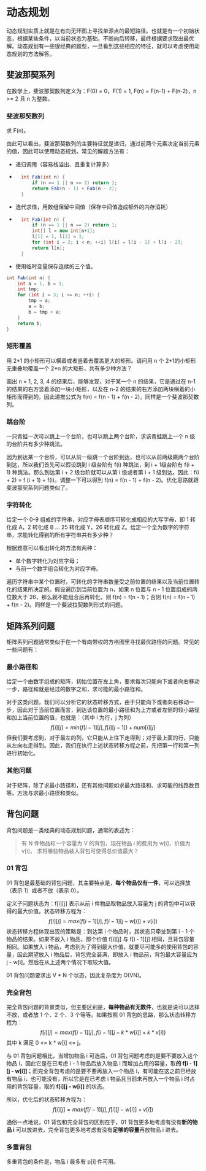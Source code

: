 # 动态规划



动态规划实质上就是在有向无环图上寻找单源点的最短路径。也就是有一个初始状态，根据某些条件，以当前状态为基础，不断向后转移，最终根据要求取出最优解。动态规划有一些很经典的题型，一旦看到这些相应的特征，就可以考虑使用动态规划的方法解答。



## 斐波那契系列

在数学上，斐波那契数列定义为：F(0) = 0，F(1) = 1, F(n) = F(n-1) + F(n-2)，n >= 2 且 n 为整数。



### 斐波那契数列

求 F(n)。

由此可以看出，斐波那契数列的主要特征就是递归，通过前两个元素决定当前元素的值，因此可以使用动态规划。常见的解题方法有：

* 递归调用（容易栈溢出、且重复计算多）

* ```java
    int Fab(int n) {
        if (n == 1 || n == 2) return 1;
        return Fab(n - 1) + Fab(n - 2);
    }
    ```

* 迭代求值，用数组保留中间值（保存中间值造成额外的内存消耗）

* ```java
    int Fab(int n) {
        if (n == 1 || n == 2) return 1;
        int[] l = new int[n+1];
        l[1] = 1, l[2] = 1;
        for (int i = 2; i < n; ++i) l[i] = l[i - 1] + l[i - 2];
        return l[n];
    }
    ```

* 使用临时变量保存连续的三个值。

```java
int Fab(int n) {
    int a = 1, b = 1;
    int tmp;
    for (int i = 3; i <= n; ++i) {
        tmp = a;
        a = b;
        b = tmp + a;
    }
    return b;
}
```



### 矩形覆盖

用 2\*1 的小矩形可以横着或者竖着去覆盖更大的矩形。请问用 n 个 2\*1的小矩形无重叠地覆盖一个 2\*n 的大矩形，共有多少种方法？

画出 n = 1, 2, 3, 4 的结果后，能够发现，对于某一个 n 的结果，它是通过在 n-1 的结果的右方竖着添加一块小矩形，以及在 n-2 的结果的右方添加两块横着的小矩形而得到的。因此递推公式为  f(n) = f(n - 1) + f(n - 2)，同样是一个斐波那契数列。



### 跳台阶

一只青蛙一次可以跳上一个台阶，也可以跳上两个台阶，求该青蛙跳上一个 n 级的台阶共有多少种跳法。

因为到达某一个台阶，可以从前一级跳一个台阶到达，也可以从前两级跳两个台阶到达，所以我们首先可以假设跳到 i 级台阶有 f(i) 种跳法，到 i + 1级台阶有 f(i + 1) 种跳法。那么到达第 i + 2 级台阶就可以从第 i 级或者第 i + 1 级到达。因此：f(i + 2) = f (i + 1) + f(i)。调整一下可以得到 f(n) = f(n - 1) + f(n - 2)。优化思路就跟斐波那契系列问题类似了。



### 字符转化

给定一个 0-9 组成的字符串，对应字母表顺序可转化成相应的大写字母，即 1 转化成 A，2 转化成 B ... 25 转化成 Y，26 转化成 Z。给定一个全为数字的字符串，求能转化得到的所有字符串共有多少种？

根据题意可以看出转化的方法有两种：

* 单个数字转化为对应字母；
* 与前一个数字组合转化为对应字母。

遍历字符串中某个位置时，可转化的字符串数量受之前位置的结果以及当前位置转化的结果所决定的。假设遍历到当前位置为 n，如果 n 位置与 n - 1 位置组成的两位数大于 26，那么就不能组合后再转化，则 f(n) = f(n - 1)；否则 f(n) = f(n - 1) + f(n - 2)。同样是一个斐波拉契数列形式的问题。



## 矩阵系列问题

矩阵系列问题通常类似于在一个有向带权的方格图里寻找最优路径的问题。常见的一些问题有：



### 最小路径和

给定一个由数字组成的矩阵，初始位置在左上角，要求每次只能向下或者向右移动一步，路径和就是经过的数字之和，求可能的最小路径和。

对于这类问题，我们可以分析它的状态转移方式，由于只能向下或者向右移动一步，因此对于当前位置而言，到达该位置的最小路径和为上方或者左侧的较小路径和加上当前位置的值，也就是：（其中 i 为行，j 为列）
$$
f[i][j] = min(f[i-1][j], f[i][j-1]) + num[i][j]
$$
但我们要考虑到，对于最左的列，它只能从上往下走得到；对于最上面的行，只能从左向右走得到。因此，我们在执行上述状态转移方程之前，先把第一行和第一列进行初始化。



### 其他问题

对于矩阵，除了求最小路径和，还有其他问题如求最大路径和、求可能的线路数目等。方法与求最小路径和类似。



## 背包问题

背包问题是一类经典的动态规划问题，通常的表述为：

> 有 N 件物品和一个容量为 V 的背包，现在物品 i 的费用为 w[i]，价值为 v[i]， 求将哪些物品装入背包可使得总价值最大？



### 01 背包

01 背包是最基础的背包问题，其主要特点是，**每个物品仅有一件**，可以选择放（表示 1）或者不放（表示 0）。

定义子问题状态为：f[i]\[j] 表示从前 i 件物品取物品放入容量为 j 的背包中可以获得的最大价值。状态转移方程为：
$$
f[i][j] = max(f[i - 1][j], f[i - 1][j - w[i]] + v[i])
$$
状态转移方程体现出现的策略是：到达第 i 个物品时，其状态只牵扯到第 i - 1 个物品的结果。如果不放入 i 物品，那个价值 f[i]\[j] 与 f[i - 1]\[j] 相同，且背包容量相同。如果放入 i 物品，考虑到为了得到最大价值，就要尽可能多的使用背包的容量，因此期望放入 i 物品后，背包完全装满，即放入 i 物品前，背包最大容量应为 j - w[i]。然后在从上述两个情况下取较大值。

01 背包问题要求出 V * N 个状态，因此复杂度为 O(VN)。

### 完全背包

完全背包问题的背景类似，但主要区别是，**每种物品有无数件**，也就是说可以选择不放，或者放 1 个、2 个、3 个等等。如果按照 01 背包的思路，那么状态转移方程为：
$$
f[i][j] = max(f[i - 1][j], f[i - 1][j - k*w[i]] + k*v[i])
$$
其中 k 满足 0 <= k * w[i] <= j。



与 01 背包问题相比，当增加物品 i 可选后，01 背包问题考虑的是要不要放入这个物品 i，因此它是在已考虑 i - 1 物品后放入物品 i 而增加占用的容量，取**的 f[i - 1]\[j - w[i]]**；而完全背包考虑的是要不要再放入一个物品 i，有可能在这之前已经放有物品 i，也可能没有，所以它是在已考虑 i 物品且当前未再放入一个物品 i 时占用的背包容量，取的 **f[i]\[j - w[i]]** 的状态。

所以，优化后的状态转移方程为：
$$
f[i][j] = max(f[i - 1][j], f[i][j - w[i]] + v[i])
$$


通俗一点地说，01 背包和完全背包的区别在于，01 背包更多地考虑有没有**新的物品 i** 可以放进去，完全背包更多地考虑有没有**足够的容量**再放物品 i 进去。



### 多重背包

多重背包的条件是，物品 i 最多有 p[i] 件可用。









